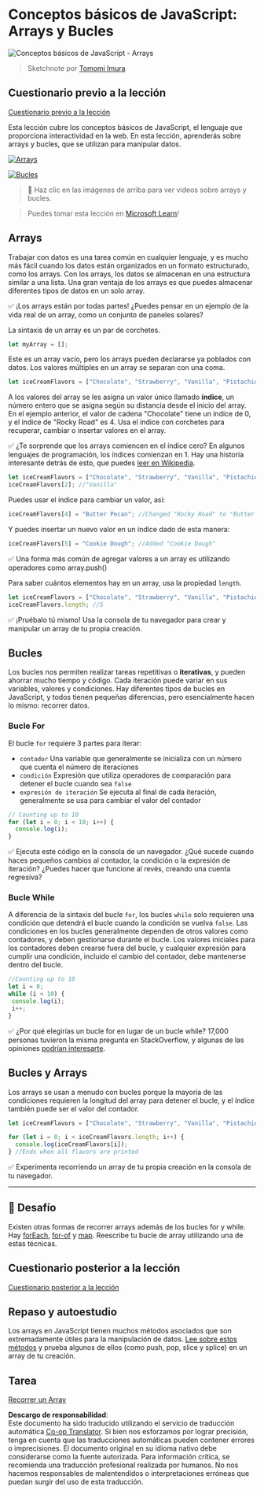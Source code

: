 <!--
CO_OP_TRANSLATOR_METADATA:
{
  "original_hash": "3f7f87871312cf6cc12662da7d973182",
  "translation_date": "2025-08-24T12:18:55+00:00",
  "source_file": "2-js-basics/4-arrays-loops/README.md",
  "language_code": "es"
}
-->
# Conceptos básicos de JavaScript: Arrays y Bucles

![Conceptos básicos de JavaScript - Arrays](../../../../sketchnotes/webdev101-js-arrays.png)
> Sketchnote por [Tomomi Imura](https://twitter.com/girlie_mac)

## Cuestionario previo a la lección
[Cuestionario previo a la lección](https://ff-quizzes.netlify.app/web/quiz/13)

Esta lección cubre los conceptos básicos de JavaScript, el lenguaje que proporciona interactividad en la web. En esta lección, aprenderás sobre arrays y bucles, que se utilizan para manipular datos.

[![Arrays](https://img.youtube.com/vi/1U4qTyq02Xw/0.jpg)](https://youtube.com/watch?v=1U4qTyq02Xw "Arrays")

[![Bucles](https://img.youtube.com/vi/Eeh7pxtTZ3k/0.jpg)](https://www.youtube.com/watch?v=Eeh7pxtTZ3k "Bucles")

> 🎥 Haz clic en las imágenes de arriba para ver videos sobre arrays y bucles.

> Puedes tomar esta lección en [Microsoft Learn](https://docs.microsoft.com/learn/modules/web-development-101-arrays/?WT.mc_id=academic-77807-sagibbon)!

## Arrays

Trabajar con datos es una tarea común en cualquier lenguaje, y es mucho más fácil cuando los datos están organizados en un formato estructurado, como los arrays. Con los arrays, los datos se almacenan en una estructura similar a una lista. Una gran ventaja de los arrays es que puedes almacenar diferentes tipos de datos en un solo array.

✅ ¡Los arrays están por todas partes! ¿Puedes pensar en un ejemplo de la vida real de un array, como un conjunto de paneles solares?

La sintaxis de un array es un par de corchetes.

```javascript
let myArray = [];
```

Este es un array vacío, pero los arrays pueden declararse ya poblados con datos. Los valores múltiples en un array se separan con una coma.

```javascript
let iceCreamFlavors = ["Chocolate", "Strawberry", "Vanilla", "Pistachio", "Rocky Road"];
```

A los valores del array se les asigna un valor único llamado **índice**, un número entero que se asigna según su distancia desde el inicio del array. En el ejemplo anterior, el valor de cadena "Chocolate" tiene un índice de 0, y el índice de "Rocky Road" es 4. Usa el índice con corchetes para recuperar, cambiar o insertar valores en el array.

✅ ¿Te sorprende que los arrays comiencen en el índice cero? En algunos lenguajes de programación, los índices comienzan en 1. Hay una historia interesante detrás de esto, que puedes [leer en Wikipedia](https://en.wikipedia.org/wiki/Zero-based_numbering).

```javascript
let iceCreamFlavors = ["Chocolate", "Strawberry", "Vanilla", "Pistachio", "Rocky Road"];
iceCreamFlavors[2]; //"Vanilla"
```

Puedes usar el índice para cambiar un valor, así:

```javascript
iceCreamFlavors[4] = "Butter Pecan"; //Changed "Rocky Road" to "Butter Pecan"
```

Y puedes insertar un nuevo valor en un índice dado de esta manera:

```javascript
iceCreamFlavors[5] = "Cookie Dough"; //Added "Cookie Dough"
```

✅ Una forma más común de agregar valores a un array es utilizando operadores como array.push()

Para saber cuántos elementos hay en un array, usa la propiedad `length`.

```javascript
let iceCreamFlavors = ["Chocolate", "Strawberry", "Vanilla", "Pistachio", "Rocky Road"];
iceCreamFlavors.length; //5
```

✅ ¡Pruébalo tú mismo! Usa la consola de tu navegador para crear y manipular un array de tu propia creación.

## Bucles

Los bucles nos permiten realizar tareas repetitivas o **iterativas**, y pueden ahorrar mucho tiempo y código. Cada iteración puede variar en sus variables, valores y condiciones. Hay diferentes tipos de bucles en JavaScript, y todos tienen pequeñas diferencias, pero esencialmente hacen lo mismo: recorrer datos.

### Bucle For

El bucle `for` requiere 3 partes para iterar:
- `contador` Una variable que generalmente se inicializa con un número que cuenta el número de iteraciones
- `condición` Expresión que utiliza operadores de comparación para detener el bucle cuando sea `false`
- `expresión de iteración` Se ejecuta al final de cada iteración, generalmente se usa para cambiar el valor del contador
  
```javascript
// Counting up to 10
for (let i = 0; i < 10; i++) {
  console.log(i);
}
```

✅ Ejecuta este código en la consola de un navegador. ¿Qué sucede cuando haces pequeños cambios al contador, la condición o la expresión de iteración? ¿Puedes hacer que funcione al revés, creando una cuenta regresiva?

### Bucle While

A diferencia de la sintaxis del bucle `for`, los bucles `while` solo requieren una condición que detendrá el bucle cuando la condición se vuelva `false`. Las condiciones en los bucles generalmente dependen de otros valores como contadores, y deben gestionarse durante el bucle. Los valores iniciales para los contadores deben crearse fuera del bucle, y cualquier expresión para cumplir una condición, incluido el cambio del contador, debe mantenerse dentro del bucle.

```javascript
//Counting up to 10
let i = 0;
while (i < 10) {
 console.log(i);
 i++;
}
```

✅ ¿Por qué elegirías un bucle for en lugar de un bucle while? 17,000 personas tuvieron la misma pregunta en StackOverflow, y algunas de las opiniones [podrían interesarte](https://stackoverflow.com/questions/39969145/while-loops-vs-for-loops-in-javascript).

## Bucles y Arrays

Los arrays se usan a menudo con bucles porque la mayoría de las condiciones requieren la longitud del array para detener el bucle, y el índice también puede ser el valor del contador.

```javascript
let iceCreamFlavors = ["Chocolate", "Strawberry", "Vanilla", "Pistachio", "Rocky Road"];

for (let i = 0; i < iceCreamFlavors.length; i++) {
  console.log(iceCreamFlavors[i]);
} //Ends when all flavors are printed
```

✅ Experimenta recorriendo un array de tu propia creación en la consola de tu navegador.

---

## 🚀 Desafío

Existen otras formas de recorrer arrays además de los bucles for y while. Hay [forEach](https://developer.mozilla.org/docs/Web/JavaScript/Reference/Global_Objects/Array/forEach), [for-of](https://developer.mozilla.org/docs/Web/JavaScript/Reference/Statements/for...of) y [map](https://developer.mozilla.org/docs/Web/JavaScript/Reference/Global_Objects/Array/map). Reescribe tu bucle de array utilizando una de estas técnicas.

## Cuestionario posterior a la lección
[Cuestionario posterior a la lección](https://ff-quizzes.netlify.app/web/quiz/14)

## Repaso y autoestudio

Los arrays en JavaScript tienen muchos métodos asociados que son extremadamente útiles para la manipulación de datos. [Lee sobre estos métodos](https://developer.mozilla.org/docs/Web/JavaScript/Reference/Global_Objects/Array) y prueba algunos de ellos (como push, pop, slice y splice) en un array de tu creación.

## Tarea

[Recorrer un Array](assignment.md)

**Descargo de responsabilidad**:  
Este documento ha sido traducido utilizando el servicio de traducción automática [Co-op Translator](https://github.com/Azure/co-op-translator). Si bien nos esforzamos por lograr precisión, tenga en cuenta que las traducciones automáticas pueden contener errores o imprecisiones. El documento original en su idioma nativo debe considerarse como la fuente autorizada. Para información crítica, se recomienda una traducción profesional realizada por humanos. No nos hacemos responsables de malentendidos o interpretaciones erróneas que puedan surgir del uso de esta traducción.